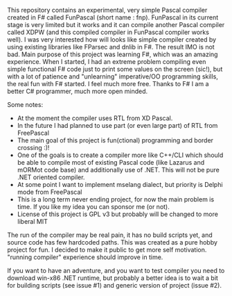 This repository contains an experimental, very simple Pascal compiler created in F# called FunPascal (short name : fnp). FunPascal in its current stage is very limited but it works and it can compile another Pascal compiler called XDPW (and this compiled compiler in FunPascal compiler works well). I was very interested how will looks like simple compiler created by using existing libraries like FParsec and dnlib in F#. The result IMO is not bad. Main purpose of this project was learning F#, which was an amazing experience. When I started, I had an extreme problem compiling even simple functional F# code just to print some values on the screen (sic!), but with a lot of patience and "unlearning" imperative/OO programming skills, the real fun with F# started. I feel much more free. Thanks to F# I am a better C# programmer, much more open minded. 

Some notes:

* At the moment the compiler uses RTL from XD Pascal.
* In the future I had planned to use part (or even large part) of RTL from FreePascal
* The main goal of this project is fun(ctional) programming and border crossing :)!
* One of the goals is to create a compiler more like C++/CLI which should be able to compile most of existing Pascal code (like Lazarus and mORMot code base) and additionally use of .NET. This will not be pure .NET oriented compiler.
* At some point I want to implement mselang dialect, but priority is Delphi mode from FreePascal
* This is a long term never ending project, for now the main problem is time. If you like my idea you can sponsor me (or not).
* License of this project is GPL v3 but probably will be changed to more liberal MIT

The run of the compiler may be real pain, it has no build scripts yet, and source code has few hardcoded paths. This was created as a pure hobby project for fun. I decided to make it public to get more self motivation. "running compiler" experience should improve in time.

If you want to have an adventure, and you want to test compiler you need to download win-x86 .NET runtime, but probably a better idea is to wait a bit for building scripts (see issue #1) and generic version of project (issue #2).